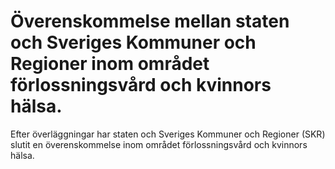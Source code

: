 # Överenskommelse mellan staten och Sveriges Kommuner och Regioner inom området förlossningsvård och kvinnors hälsa.

Efter överläggningar har staten och Sveriges Kommuner och Regioner (SKR) slutit en överenskommelse inom området förlossningsvård och kvinnors hälsa.
